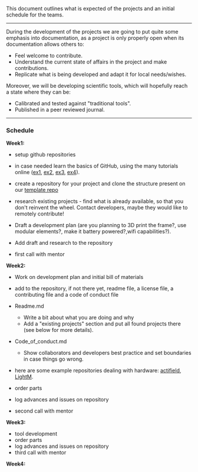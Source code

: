 This document outlines what is expected of the projects and an initial schedule for the teams.


---

During the development of the projects we are going to put quite some emphasis into documentation, as a project is only properly open when its documentation allows others to:
- Feel welcome to contribute.
- Understand the current state of affairs in the project and make contributions.
- Replicate what is being developed and adapt it for local needs/wishes.

Moreover, we will be developing scientific tools, which will hopefully reach a state where they can be:
- Calibrated and tested against "traditional tools".
- Published in a peer reviewed journal.

---
### Schedule

**Week1:**
- setup github repositories
 - in case needed learn the basics of GitHub, using the many tutorials online ([ex1](https://lab.github.com/), [ex2](https://help.github.com/en/articles/git-and-github-learning-resources), [ex3](https://git-scm.com/doc), [ex4](https://help.github.com/en/articles/set-up-git)).

- create a repository for your project and clone the structure present on our [template repo](https://github.com/FOSH-following-demand/equipment_repository_template)

- research existing projects - find what is already available, so that you don't reinvent the wheel. Contact developers, maybe they would like to remotely contribute!

- Draft a development plan (are you planning to 3D print the frame?, use modular elements?, make it battery powered?,wifi capabilities?).

- Add draft and research to the repository

- first call with mentor

**Week2:**

- Work on development plan and initial bill of materials
- add to the repository, if not there yet, readme file, a license file, a contributing file and a code of conduct file
 - Readme.md
   - Write a bit about what you are doing and why
   - Add a "existing projects" section and put all found projects there (see below for more details).
 - Code_of_conduct.md
   - Show collaborators and developers best practice and set boundaries in case things go wrong.

- here are some example repositories dealing with hardware: [actifield](https://github.com/trendinafrica/actifield), [LightM](https://github.com/vektorious/lightM).

- order parts
- log advances and issues on repository
- second call with mentor

**Week3:**

- tool development
- order parts
- log advances and issues on repository
- third call with mentor

**Week4:**
